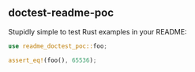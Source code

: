 doctest-readme-poc
------------------

Stupidly simple to test Rust examples in your README:

```rust
use readme_doctest_poc::foo;

assert_eq!(foo(), 65536);
```

